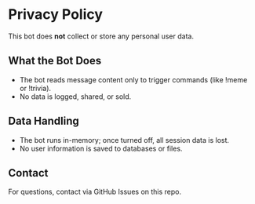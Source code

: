 # Privacy Policy

This bot does **not** collect or store any personal user data.

## What the Bot Does
- The bot reads message content only to trigger commands (like !meme or !trivia).
- No data is logged, shared, or sold.

## Data Handling
- The bot runs in-memory; once turned off, all session data is lost.
- No user information is saved to databases or files.

## Contact
For questions, contact via GitHub Issues on this repo.
